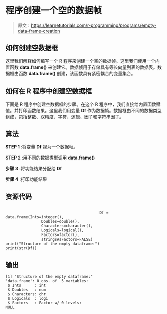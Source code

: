 # 程序创建一个空的数据帧

> 原文：<https://learnetutorials.com/r-programming/programs/empty-data-frame-creation>

## 如何创建空数据框

这里我们解释如何编写一个 R 程序来创建一个空的数据帧。这里我们使用一个内置函数 **data.frame()** 来创建它。数据帧用于存储具有等长向量列表的数据表。数据框由函数 **data.frame()** 创建，该函数具有紧密耦合的变量集合。

## 如何在 R 程序中创建空数据框

下面是 R 程序中创建空数据框的步骤。在这个 R 程序中，我们直接给内置函数赋值。并打印函数结果。这里我们用变量 **Df** 作为数据帧。数据框由不同的数据类型组成，包括整数、双精度、字符、逻辑、因子和字符串因子。

## 算法

**STEP 1** :将变量 **Df** 视为一个数据帧。

**STEP 2** :用不同的数据类型调用 **data.frame()**

**步骤 3** :将功能结果分配给 **Df**

**步骤 4** :打印功能结果

## 资源代码

```

                                          Df = data.frame(Ints=integer(),
                Doubles=double(),
                Characters=character(),
                Logicals=logical(),
                Factors=factor(),
                stringsAsFactors=FALSE)
print("Structure of the empty dataframe:")
print(str(Df)) 

```

## 输出

```
[1] "Structure of the empty dataframe:"
'data.frame': 0 obs. of  5 variables:
 $ Ints      : int 
 $ Doubles   : num 
 $ Characters: chr 
 $ Logicals  : logi 
 $ Factors   : Factor w/ 0 levels: 
NULL 
```